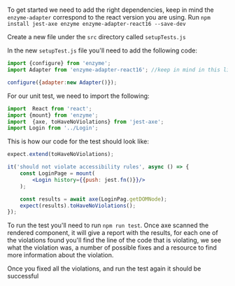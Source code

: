 # []()

<TimeStamp start="0:07" end="0:15">

To get started we need to add the right dependencies, keep in mind the `enzyme-adapter` correspond to the react version you are using. Run `npm install jest-axe enzyme enzyme-adapter-react16 --save-dev`

</TimeStamp>

<TimeStamp start="0:30" end="0:35">

Create a new file under the `src` directory called `setupTests.js`

</TimeStamp>

<TimeStamp start="0:37" end="0:47">

In the new `setupTest.js` file you'll need  to add the following code:

```jsx
import {configure} from 'enzyme';
import Adapter from 'enzyme-adapter-react16'; //keep in mind in this line you'll need to import the adapter that corresponds to the react version you are using 

configure({adapter:new Adapter()});
```

</TimeStamp>


<TimeStamp start="1:01" end="1:10">

For our unit test, we need to import the following: 

```jsx
import  React from 'react';
import {mount} from 'enzyme';
import  {axe, toHaveNoViolations} from 'jest-axe';
import Login from '../Login'; 
```

</TimeStamp>

<TimeStamp start="1:33" end="1:45">

This is how our code for the test should look like:

```jsx 
expect.extend(toHaveNoViolations);

it('should not violate accessibility rules', async () => {
    const LoginPage = mount(
        <Login history={{push: jest.fn()}}/>
    );

    const results = await axe(LoginPag.getDOMNode);
    expect(results).toHaveNoViolations();
});
```

</TimeStamp>

<TimeStamp start="1:53" end="2:10">

To run the test you'll need to run `npm run test`. Once axe scanned the rendered component, it will give a report with the results, for each one of the violations found you'll find the line of the code that is violating, we see what the violation was, a number of possible fixes and a resource to find more information about the violation. 

</TimeStamp>

<TimeStamp start="2:13" end="2:17">

Once you fixed all the violations, and run the test again it should be successful 

</TimeStamp>